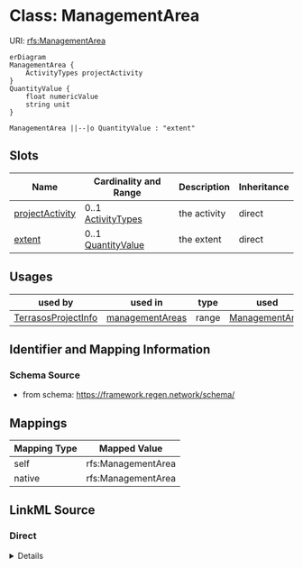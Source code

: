

# Class: ManagementArea



URI: [rfs:ManagementArea](https://framework.regen.network/schema/ManagementArea)



```mermaid
erDiagram
ManagementArea {
    ActivityTypes projectActivity  
}
QuantityValue {
    float numericValue  
    string unit  
}

ManagementArea ||--|o QuantityValue : "extent"

```



<!-- no inheritance hierarchy -->


## Slots

| Name | Cardinality and Range | Description | Inheritance |
| ---  | --- | --- | --- |
| [projectActivity](projectActivity.md) | 0..1 <br/> [ActivityTypes](ActivityTypes.md) | the activity | direct |
| [extent](extent.md) | 0..1 <br/> [QuantityValue](QuantityValue.md) | the extent | direct |





## Usages

| used by | used in | type | used |
| ---  | --- | --- | --- |
| [TerrasosProjectInfo](TerrasosProjectInfo.md) | [managementAreas](managementAreas.md) | range | [ManagementArea](ManagementArea.md) |






## Identifier and Mapping Information







### Schema Source


* from schema: https://framework.regen.network/schema/





## Mappings

| Mapping Type | Mapped Value |
| ---  | ---  |
| self | rfs:ManagementArea |
| native | rfs:ManagementArea |





## LinkML Source

<!-- TODO: investigate https://stackoverflow.com/questions/37606292/how-to-create-tabbed-code-blocks-in-mkdocs-or-sphinx -->

### Direct

<details>
```yaml
name: ManagementArea
from_schema: https://framework.regen.network/schema/
attributes:
  projectActivity:
    name: projectActivity
    description: the activity
    from_schema: https://framework.regen.network/schema/
    rank: 1000
    slot_uri: rfs:projectActivity
    domain_of:
    - ManagementArea
    range: ActivityTypes
  extent:
    name: extent
    description: the extent
    from_schema: https://framework.regen.network/schema/
    rank: 1000
    slot_uri: dcterms:extent
    domain_of:
    - ManagementArea
    range: QuantityValue
class_uri: rfs:ManagementArea

```
</details>

### Induced

<details>
```yaml
name: ManagementArea
from_schema: https://framework.regen.network/schema/
attributes:
  projectActivity:
    name: projectActivity
    description: the activity
    from_schema: https://framework.regen.network/schema/
    rank: 1000
    slot_uri: rfs:projectActivity
    alias: projectActivity
    owner: ManagementArea
    domain_of:
    - ManagementArea
    range: ActivityTypes
  extent:
    name: extent
    description: the extent
    from_schema: https://framework.regen.network/schema/
    rank: 1000
    slot_uri: dcterms:extent
    alias: extent
    owner: ManagementArea
    domain_of:
    - ManagementArea
    range: QuantityValue
class_uri: rfs:ManagementArea

```
</details>